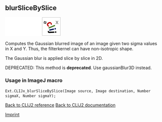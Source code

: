 ## blurSliceBySlice
<img src="images/mini_empty_logo.png"/><img src="images/mini_empty_logo.png"/><img src="images/mini_clijx_logo.png"/>

Computes the Gaussian blurred image of an image given two sigma values in X and Y. Thus, the filterkernel can have non-isotropic shape.

The Gaussian blur is applied slice by slice in 2D.

DEPRECATED: This method is <b>deprecated</b>. Use gaussianBlur3D instead.

### Usage in ImageJ macro
```
Ext.CLIJx_blurSliceBySlice(Image source, Image destination, Number sigmaX, Number sigmaY);
```


[Back to CLIJ2 reference](https://clij.github.io/clij2-docs/reference)
[Back to CLIJ2 documentation](https://clij.github.io/clij2-docs)

[Imprint](https://clij.github.io/imprint)

